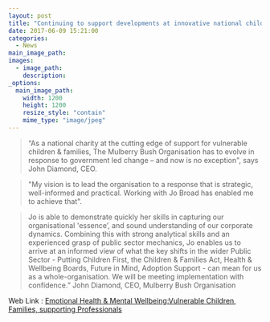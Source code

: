 ```yaml
---
layout: post
title: "Continuing to support developments at innovative national children's charity"
date: 2017-06-09 15:21:00
categories: 
  - News
main_image_path: 
images:
  - image_path: 
    description: 
_options:
  main_image_path:
    width: 1200
    height: 1200
    resize_style: "contain"
    mime_type: "image/jpeg"
---
```


>“As a national charity at the cutting edge of support for vulnerable children &amp; families, The Mulberry Bush Organisation has to evolve in response to government led change – and now is no exception", says John Diamond, CEO. 

>"My vision is to lead the organisation to a response that is strategic, well-informed and practical. Working with Jo Broad has enabled me to achieve that".

<!--more-->

>Jo is able to demonstrate quickly her skills in capturing our organisational 'essence’, and sound understanding of our corporate dynamics. Combining this with strong analytical skills and an experienced grasp of public sector mechanics, Jo enables us to arrive at an informed view of what the key shifts in the wider Public Sector - Putting Children First, the Children &amp; Families Act, Health &amp; Wellbeing Boards, Future in Mind, Adoption Support - can mean for us as a whole-organisation. We will be meeting implementation with confidence.”
John Diamond, CEO, Mulberry Bush Organisation

Web Link : <a href="http://www.mulberrybush.org.uk/national-centre/" class="greenlink" target='link'>Emotional Health & Mental Wellbeing:Vulnerable Children, Families, supporting Professionals</a>